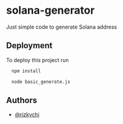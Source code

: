 # solana-generator
Just simple code to generate Solana address


## Deployment

To deploy this project run

```bash
  npm install
```

```bash
  node basic_generate.js
```

## Authors

- [@rizkychi](https://www.github.com/rizkychi)

